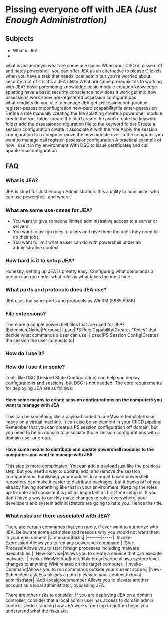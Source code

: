 # Pissing everyone off with JEA *(Just Enough Administration)*

## Subjects
* What is JEA
* 


what is jea
    acronym
what are some use cases
    When your CISO is pissed off and hates powershell, you can offer JEA as an alternative to please C levels
    when you have a task that needs local admin but you're worried about security
    root of it is it's a JEA utility
What are some prerequisites to working with JEA?
    basic psremoting knowledge
    basic module creation knowledge
    splatting
    have a basic security conscience
how does it work
    get into how pssessions work
    show pre-registered pssession configurations    
what cmdlets do you use to manage JEA
    get-pssessionconfiguration
    register-pssessionconfiugration
    new-psrolecapabilityfile
    enter-pssession
Define a role
    manually creating the file
    splatting
create a powershell module
    create the root folder
    create the psd1
    create the psm1
    create the keyword folder
    add the pssessionconfiguration file to the keyword folder
Create a session configuration
    create it
    associate it with the role
Apply the session configuration to a computer
    move the new module over to the computer you want to manage
    call register-pssessionconfiguration
A practical example of how I use it in my environment
    With DSC to issue certificates and call update-dscconfiguration

## FAQ

### What is JEA?
JEA is short for Just Enough Administration. It is a utility to administer who can use powershell, and where.

### What are some use-cases for JEA?
* You want to give someone limited administrative access to a server or servers.
* You want to assign roles to users and give them the tools they need to do their jobs.
* You want to limit what a user can do with powershell under an administrative context.

### How hard is it to setup JEA?
Honestly, setting up JEA is preetty easy. Configuring what commands a person can run under what roles is what takes the most time.

### What ports and protocols does JEA use?
JEA uses the same ports and protocols as WinRM (5985,5986)

### File extensions?
There are a couple powershell files that are used for JEA?
|Extension|Name|Purpose|
|.psrc|PS Role Capability|Creates "Roles" that decide what commands a user can use|
|.pssc|PS Session Config|Creates the session the user connects to|

### How do I use it?

### How do I use it in scale?
Tools like DSC (Desired State Configuration) can help you deploy configurations and sessions, but DSC is not needed.
The core requirements for deploying JEA are as follows:

#### Have some means to create session configurations on the computers you want to manage with JEA
This can be something like a payload added to a VMware template/base image on a virtual machine. It can also be an element in your CI|CD pipeline. Remember that you can create a PS session configuration off domain, but you need to be on domain to associate those session configurations with a domain user or group.

#### Have some means to distribute and update powershell modules to the computers you want to manage with JEA
This step is more complicated. You can add a payload just like the previous step, but you need a way to update, add, and remove the session configurations. Publishing your modules to a nuget based powershell repository can make it easier to distribute packages, but it banks off of you already having something like that in your environment. Keeping the roles up-to-date and consistent is just as important as first time setup is. If you don't have a way to quickly make changes to roles everywhere, your developers and system administrators are going to hate you. Hence the title.

### What risks are there associated with JEA?
There are certain commands that you rarely, if ever want to authorize with JEA. Below are some examples and reasons why you would not want them in your environment
|Command|Risks|
|-------|-----|
|Invoke-Expression|Allows you to run any powershell command.|
|Start-Process|Allows you to start foreign processes including malware executables.|
|New-Service|Allows you to create a service that can execute malware.|
|Invoke-WmiMethod|Incredibly broad scope allows system level changes to anything WMI related on the target computer.|
|Invoke-Command|Allows you to run commands outside your current scope.|
|New-ScheduledTask|Establishes a path to elevate your context to local administrator|
|Add-localgroupmember|Allows you to elevate another account as a local administrator, bypassing JEA.|

There are other risks to consider. If you are deploying JEA on a domain controller, consider that a local admin user has access to domain admin context. Understanding how JEA works from top to bottom helps you understand what the risks are.
